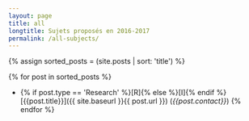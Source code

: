 ```yaml
---
layout: page
title: all
longtitle: Sujets proposés en 2016-2017
permalink: /all-subjects/
---
```

{% assign sorted_posts = (site.posts | sort: 'title') %}

{% for post in sorted_posts %}
  * {% if post.type == 'Research' %}[R]{% else %}[I]{% endif %} [{{post.title}}]({{ site.baseurl }}{{ post.url }}) (*{{post.contact}}*)
{% endfor %}